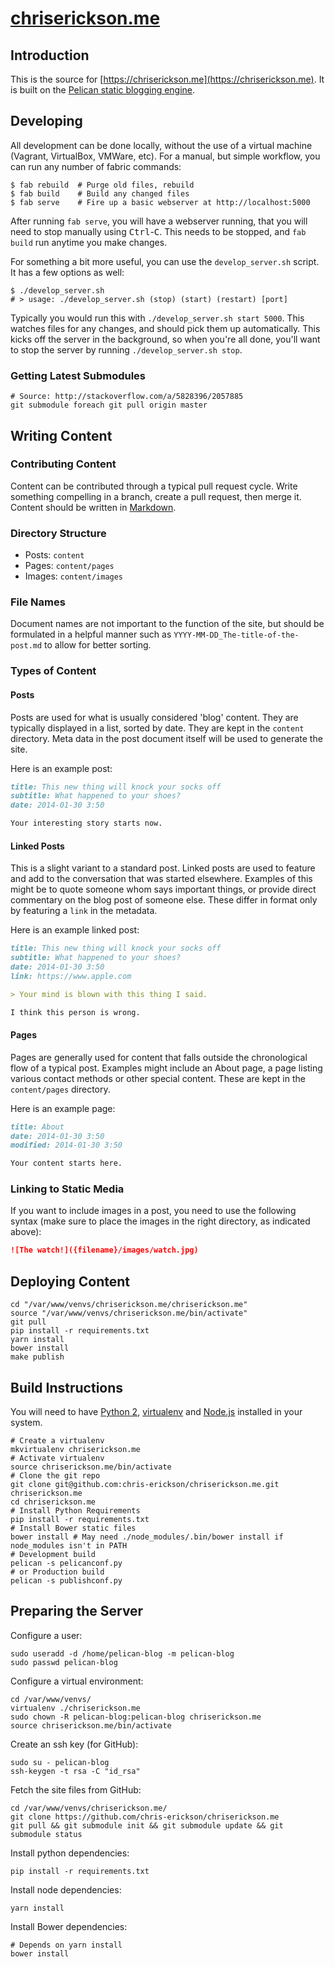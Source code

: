 # [chriserickson.me](http://chriserickson.me)

## Introduction
This is the source for [https://chriserickson.me](https://chriserickson.me).  It is built on the [Pelican static blogging engine](http://blog.getpelican.com/).

## Developing
All development can be done locally, without the use of a virtual machine (Vagrant, VirtualBox, VMWare, etc).  For a manual, but simple workflow, you can run any number of fabric commands:

```shell
$ fab rebuild  # Purge old files, rebuild
$ fab build    # Build any changed files
$ fab serve    # Fire up a basic webserver at http://localhost:5000
```

After running ```fab serve```, you will have a webserver running, that you will need to stop manually using <kbd>Ctrl</kbd>-<kbd>C</kbd>.  This needs to be stopped, and ```fab build``` run anytime you make changes.

For something a bit more useful, you can use the ```develop_server.sh``` script.  It has a few options as well:

```shell
$ ./develop_server.sh
# > usage: ./develop_server.sh (stop) (start) (restart) [port]
```

Typically you would run this with ```./develop_server.sh start 5000```.  This watches files for any changes, and should pick them up automatically.  This kicks off the server in the background, so when you're all done, you'll want to stop the server by running ```./develop_server.sh stop```.

### Getting Latest Submodules

```shell
# Source: http://stackoverflow.com/a/5828396/2057885
git submodule foreach git pull origin master
```

## Writing Content

### Contributing Content

Content can be contributed through a typical pull request cycle.  Write something compelling in a branch, create a pull request, then merge it.  Content should be written in [Markdown](http://daringfireball.net/projects/markdown/syntax).

### Directory Structure

- Posts: ```content```
- Pages: ```content/pages```
- Images: ```content/images```

### File Names

Document names are not important to the function of the site, but should be formulated in a helpful manner such as ```YYYY-MM-DD_The-title-of-the-post.md``` to allow for better sorting.

### Types of Content

#### Posts

Posts are used for what is usually considered 'blog' content.  They are typically displayed in a list, sorted by date.  They are kept in the ```content``` directory.  Meta data in the post document itself will be used to generate the site.

Here is an example post:

```Markdown
title: This new thing will knock your socks off
subtitle: What happened to your shoes?
date: 2014-01-30 3:50

Your interesting story starts now.
```

#### Linked Posts

This is a slight variant to a standard post.  Linked posts are used to feature and add to the conversation that was started elsewhere.  Examples of this might be to quote someone whom says important things, or provide direct commentary on the blog post of someone else.  These differ in format only by featuring a ```link``` in the metadata.

Here is an example linked post:

```Markdown
title: This new thing will knock your socks off
subtitle: What happened to your shoes?
date: 2014-01-30 3:50
link: https://www.apple.com

> Your mind is blown with this thing I said.

I think this person is wrong.
```

#### Pages

Pages are generally used for content that falls outside the chronological flow of a typical post.  Examples might include an About page, a page listing various contact methods or other special content.  These are kept in the ```content/pages``` directory.

Here is an example page:

```Markdown
title: About
date: 2014-01-30 3:50
modified: 2014-01-30 3:50

Your content starts here.
```

### Linking to Static Media ###

If you want to include images in a post, you need to use the following syntax (make sure to place the images in the right directory, as indicated above):

```Markdown
![The watch!]({filename}/images/watch.jpg)
```

## Deploying Content

``` shell
cd "/var/www/venvs/chriserickson.me/chriserickson.me"
source "/var/www/venvs/chriserickson.me/bin/activate"
git pull
pip install -r requirements.txt
yarn install
bower install
make publish
```

## Build Instructions

You will need to have [Python 2](http://python.org), [virtualenv](http://www.virtualenv.org/en/latest/) and [Node.js](http://nodejs.org/) installed in your system.

``` shell
# Create a virtualenv
mkvirtualenv chriserickson.me
# Activate virtualenv
source chriserickson.me/bin/activate
# Clone the git repo
git clone git@github.com:chris-erickson/chriserickson.me.git chriserickson.me
cd chriserickson.me
# Install Python Requirements
pip install -r requirements.txt
# Install Bower static files
bower install # May need ./node_modules/.bin/bower install if node_modules isn't in PATH
# Development build
pelican -s pelicanconf.py
# or Production build
pelican -s publishconf.py
```

## Preparing the Server

Configure a user:

``` shell
sudo useradd -d /home/pelican-blog -m pelican-blog
sudo passwd pelican-blog
```

Configure a virtual environment:

``` shell
cd /var/www/venvs/
virtualenv ./chriserickson.me
sudo chown -R pelican-blog:pelican-blog chriserickson.me
source chriserickson.me/bin/activate
```

Create an ssh key (for GitHub):

``` shell
sudo su - pelican-blog
ssh-keygen -t rsa -C "id_rsa"
```

Fetch the site files from GitHub:

``` shell
cd /var/www/venvs/chriserickson.me/
git clone https://github.com/chris-erickson/chriserickson.me
git pull && git submodule init && git submodule update && git submodule status
```

Install python dependencies:

``` shell
pip install -r requirements.txt
```

Install node dependencies:

``` shell
yarn install
```

Install Bower dependencies:

``` shell
# Depends on yarn install
bower install
```
